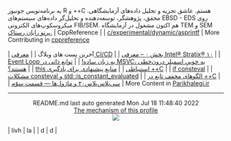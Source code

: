 یه برنامه‌نویس جونیور R و ++C هستم.
عاشق تجزیه و‌ تحلیل داده‌های آزمایشگاهی.
محقق، پژوهشگر، توسعه‌دهنده و تحلیل‌گر داده‌های سیستم‌های EBSD - EDS روی میکروسکوپ‌های الکترونی FIB/SEM.
هم اکنون مشغول در آزمایشگاه TEM و SEM [پرتو رایان رستاک.](https://partowrayan.com/)
| CppReference |
| [c/experimental/dynamic/asprintf](https://en.cppreference.com/w/c/experimental/dynamic/asprintf) |
More Contributing in [cppreference](https://en.cppreference.com/mwiki/index.php?limit=50&tagfilter=&title=Special%3AContributions&contribs=user&target=Parisakhaleghi&namespace=&year=&month=-1)<br> <br>
| آخرین پست های وبلاگ |
| [معرفی CI/CD](https://parikhaleghi.ir/2022/07/07/ci-cd/) |
| [بخش ۰ – معرفی Intel® Stratix® ۱۰](https://parikhaleghi.ir/2022/05/30/0-intel-stratix-10/) |
| [Event Loop به زبان ساده!](https://parikhaleghi.ir/2022/05/16/basic-event-loop/) |
| [توابع ذاتی در MSVC، به خوبیِ اسمبلر درون‌خطی هستند؟](https://parikhaleghi.ir/2022/04/12/intrinsics/) |
| [this استنباطی](https://parikhaleghi.ir/2022/04/06/deducing-this/) |
| [منابع پیشنهادی برای یادگیری ++C](https://parikhaleghi.ir/2022/03/13/cc-resources/) |
| [if consteval](https://parikhaleghi.ir/2022/02/25/if-consteval/) |
| [مشکلات consteval و std::is_constant_evaluated](https://parikhaleghi.ir/2022/02/21/cc-consteval/) |
| [الگوهای مخفف تابع در ++C](https://parikhaleghi.ir/2022/02/20/cc-abbreviated-function-templates/) |
| [سی‌پلاس‌پلاس۲۰ و ماژول‌ها — قسمت سوّم](https://parikhaleghi.ir/2022/02/15/cc-modules-part-3/) |
More Content in [Parikhalegi.ir](https://parikhaleghi.ir)<hr>
<div align="center">
README.md last auto generated Mon Jul 18 11:48:40 2022
<br>
<a href="https://parikhaleghi.ir/2022/07/07/ci-cd/#:~:text=%D9%85%D8%AB%D8%A7%D9%84%3A%20%D8%A7%D8%B3%D8%AA%D9%81%D8%A7%D8%AF%D9%87%20%D8%A7%D8%B2%20CI/CD%20%D8%AF%D8%B1%20%D8%A7%DA%A9%D8%A7%D9%86%D8%AA%20GitHub" target="_blank">The mechanism of this profile</a>
</div>
<div align="center">
<a href="https://github.com/PariKhaleghi/PariKhaleghi/actions/workflows/cron.yml"><img src="https://github.com/Mehranalam/PariKhaleghi/actions/workflows/cron.yml/badge.svg"></a>
</div>

| livh | la |
| d | d |
